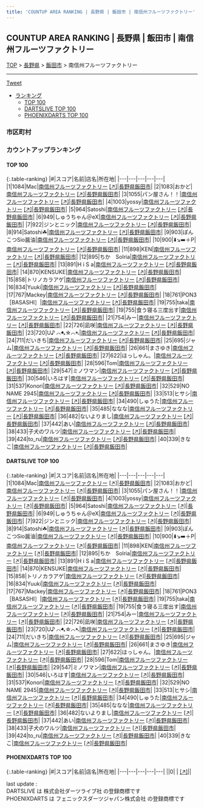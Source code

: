 ```yaml
---
title: 'COUNTUP AREA RANKING | 長野県 | 飯田市 | 南信州フルーツファクトリー'
---
```

## COUNTUP AREA RANKING | 長野県 | 飯田市 | 南信州フルーツファクトリー

[TOP](/darts/rank/) > [長野県](/darts/rank/長野県/) > [飯田市](/darts/rank/長野県/飯田市/) > 南信州フルーツファクトリー

___

<a href="https://twitter.com/share?ref_src=twsrc%5Etfw" data-text="COUNTUP AREA RANKING | 長野県飯田市南信州フルーツファクトリー" class="twitter-share-button" data-hashtags="DARTSLIVE,PHOENIXDARTS,darts,ダーツ" data-show-count="false">Tweet</a>

* [ランキング](#カウントアップランキング)
    * [TOP 100](#top-100)
    * [DARTSLIVE TOP 100](#dartslive-top-100)
    * [PHOENIXDARTS TOP 100](#phoenixdarts-top-100)

### 市区町村

<ul>

</ul>

### カウントアップランキング

#### TOP 100



{:.table-ranking}
|#|スコア|名前|店名|所在地|
|---|---|---|---|---|
|1|1084|<span class="rank-name-dl">Mac</span>|<a href="/darts/rank/shops/d4917cc6288412ed0d9b047a20a7ba1e.html">南信州フルーツファクトリー</a> <a href="https://search.dartslive.com/jp/shop/d4917cc6288412ed0d9b047a20a7ba1e">[↗]</a>|<a href="/darts/rank/長野県/飯田市">長野県飯田市</a>|
|2|1083|<span class="rank-name-dl">おかど</span>|<a href="/darts/rank/shops/d4917cc6288412ed0d9b047a20a7ba1e.html">南信州フルーツファクトリー</a> <a href="https://search.dartslive.com/jp/shop/d4917cc6288412ed0d9b047a20a7ba1e">[↗]</a>|<a href="/darts/rank/長野県/飯田市">長野県飯田市</a>|
|3|1055|<span class="rank-name-dl">パン屋さん！！</span>|<a href="/darts/rank/shops/d4917cc6288412ed0d9b047a20a7ba1e.html">南信州フルーツファクトリー</a> <a href="https://search.dartslive.com/jp/shop/d4917cc6288412ed0d9b047a20a7ba1e">[↗]</a>|<a href="/darts/rank/長野県/飯田市">長野県飯田市</a>|
|4|1003|<span class="rank-name-dl">yossy</span>|<a href="/darts/rank/shops/d4917cc6288412ed0d9b047a20a7ba1e.html">南信州フルーツファクトリー</a> <a href="https://search.dartslive.com/jp/shop/d4917cc6288412ed0d9b047a20a7ba1e">[↗]</a>|<a href="/darts/rank/長野県/飯田市">長野県飯田市</a>|
|5|964|<span class="rank-name-dl">Satoshi</span>|<a href="/darts/rank/shops/d4917cc6288412ed0d9b047a20a7ba1e.html">南信州フルーツファクトリー</a> <a href="https://search.dartslive.com/jp/shop/d4917cc6288412ed0d9b047a20a7ba1e">[↗]</a>|<a href="/darts/rank/長野県/飯田市">長野県飯田市</a>|
|6|949|<span class="rank-name-dl">しゅうちゃん＠eX</span>|<a href="/darts/rank/shops/d4917cc6288412ed0d9b047a20a7ba1e.html">南信州フルーツファクトリー</a> <a href="https://search.dartslive.com/jp/shop/d4917cc6288412ed0d9b047a20a7ba1e">[↗]</a>|<a href="/darts/rank/長野県/飯田市">長野県飯田市</a>|
|7|922|<span class="rank-name-dl">ジンとニック</span>|<a href="/darts/rank/shops/d4917cc6288412ed0d9b047a20a7ba1e.html">南信州フルーツファクトリー</a> <a href="https://search.dartslive.com/jp/shop/d4917cc6288412ed0d9b047a20a7ba1e">[↗]</a>|<a href="/darts/rank/長野県/飯田市">長野県飯田市</a>|
|8|914|<span class="rank-name-dl">Satoshi☘︎︎</span>|<a href="/darts/rank/shops/d4917cc6288412ed0d9b047a20a7ba1e.html">南信州フルーツファクトリー</a> <a href="https://search.dartslive.com/jp/shop/d4917cc6288412ed0d9b047a20a7ba1e">[↗]</a>|<a href="/darts/rank/長野県/飯田市">長野県飯田市</a>|
|9|903|<span class="rank-name-dl">ぽんこつSio醤油</span>|<a href="/darts/rank/shops/d4917cc6288412ed0d9b047a20a7ba1e.html">南信州フルーツファクトリー</a> <a href="https://search.dartslive.com/jp/shop/d4917cc6288412ed0d9b047a20a7ba1e">[↗]</a>|<a href="/darts/rank/長野県/飯田市">長野県飯田市</a>|
|10|900|<span class="rank-name-dl">⬇️↘️➡️＋P</span>|<a href="/darts/rank/shops/d4917cc6288412ed0d9b047a20a7ba1e.html">南信州フルーツファクトリー</a> <a href="https://search.dartslive.com/jp/shop/d4917cc6288412ed0d9b047a20a7ba1e">[↗]</a>|<a href="/darts/rank/長野県/飯田市">長野県飯田市</a>|
|11|898|<span class="rank-name-dl">KEN</span>|<a href="/darts/rank/shops/d4917cc6288412ed0d9b047a20a7ba1e.html">南信州フルーツファクトリー</a> <a href="https://search.dartslive.com/jp/shop/d4917cc6288412ed0d9b047a20a7ba1e">[↗]</a>|<a href="/darts/rank/長野県/飯田市">長野県飯田市</a>|
|12|895|<span class="rank-name-dl">ちか　Solria</span>|<a href="/darts/rank/shops/d4917cc6288412ed0d9b047a20a7ba1e.html">南信州フルーツファクトリー</a> <a href="https://search.dartslive.com/jp/shop/d4917cc6288412ed0d9b047a20a7ba1e">[↗]</a>|<a href="/darts/rank/長野県/飯田市">長野県飯田市</a>|
|13|891|<span class="rank-name-dl">H i S a</span>|<a href="/darts/rank/shops/d4917cc6288412ed0d9b047a20a7ba1e.html">南信州フルーツファクトリー</a> <a href="https://search.dartslive.com/jp/shop/d4917cc6288412ed0d9b047a20a7ba1e">[↗]</a>|<a href="/darts/rank/長野県/飯田市">長野県飯田市</a>|
|14|870|<span class="rank-name-dl">KENSUKE</span>|<a href="/darts/rank/shops/d4917cc6288412ed0d9b047a20a7ba1e.html">南信州フルーツファクトリー</a> <a href="https://search.dartslive.com/jp/shop/d4917cc6288412ed0d9b047a20a7ba1e">[↗]</a>|<a href="/darts/rank/長野県/飯田市">長野県飯田市</a>|
|15|858|<span class="rank-name-dl">トリノカラアゲ</span>|<a href="/darts/rank/shops/d4917cc6288412ed0d9b047a20a7ba1e.html">南信州フルーツファクトリー</a> <a href="https://search.dartslive.com/jp/shop/d4917cc6288412ed0d9b047a20a7ba1e">[↗]</a>|<a href="/darts/rank/長野県/飯田市">長野県飯田市</a>|
|16|834|<span class="rank-name-dl">Yuuki</span>|<a href="/darts/rank/shops/d4917cc6288412ed0d9b047a20a7ba1e.html">南信州フルーツファクトリー</a> <a href="https://search.dartslive.com/jp/shop/d4917cc6288412ed0d9b047a20a7ba1e">[↗]</a>|<a href="/darts/rank/長野県/飯田市">長野県飯田市</a>|
|17|767|<span class="rank-name-dl">Mackey</span>|<a href="/darts/rank/shops/d4917cc6288412ed0d9b047a20a7ba1e.html">南信州フルーツファクトリー</a> <a href="https://search.dartslive.com/jp/shop/d4917cc6288412ed0d9b047a20a7ba1e">[↗]</a>|<a href="/darts/rank/長野県/飯田市">長野県飯田市</a>|
|18|761|<span class="rank-name-dl">PON3［BASASHI］</span>|<a href="/darts/rank/shops/d4917cc6288412ed0d9b047a20a7ba1e.html">南信州フルーツファクトリー</a> <a href="https://search.dartslive.com/jp/shop/d4917cc6288412ed0d9b047a20a7ba1e">[↗]</a>|<a href="/darts/rank/長野県/飯田市">長野県飯田市</a>|
|19|755|<span class="rank-name-dl">taka</span>|<a href="/darts/rank/shops/d4917cc6288412ed0d9b047a20a7ba1e.html">南信州フルーツファクトリー</a> <a href="https://search.dartslive.com/jp/shop/d4917cc6288412ed0d9b047a20a7ba1e">[↗]</a>|<a href="/darts/rank/長野県/飯田市">長野県飯田市</a>|
|19|755|<span class="rank-name-dl">食う寝る三度出す</span>|<a href="/darts/rank/shops/d4917cc6288412ed0d9b047a20a7ba1e.html">南信州フルーツファクトリー</a> <a href="https://search.dartslive.com/jp/shop/d4917cc6288412ed0d9b047a20a7ba1e">[↗]</a>|<a href="/darts/rank/長野県/飯田市">長野県飯田市</a>|
|21|754|<span class="rank-name-dl">みー</span>|<a href="/darts/rank/shops/d4917cc6288412ed0d9b047a20a7ba1e.html">南信州フルーツファクトリー</a> <a href="https://search.dartslive.com/jp/shop/d4917cc6288412ed0d9b047a20a7ba1e">[↗]</a>|<a href="/darts/rank/長野県/飯田市">長野県飯田市</a>|
|22|726|<span class="rank-name-dl">凪咲</span>|<a href="/darts/rank/shops/d4917cc6288412ed0d9b047a20a7ba1e.html">南信州フルーツファクトリー</a> <a href="https://search.dartslive.com/jp/shop/d4917cc6288412ed0d9b047a20a7ba1e">[↗]</a>|<a href="/darts/rank/長野県/飯田市">長野県飯田市</a>|
|23|720|<span class="rank-name-dl">U♪ ⌒➷☆⌒➴</span>|<a href="/darts/rank/shops/d4917cc6288412ed0d9b047a20a7ba1e.html">南信州フルーツファクトリー</a> <a href="https://search.dartslive.com/jp/shop/d4917cc6288412ed0d9b047a20a7ba1e">[↗]</a>|<a href="/darts/rank/長野県/飯田市">長野県飯田市</a>|
|24|711|<span class="rank-name-dl">だいきち</span>|<a href="/darts/rank/shops/d4917cc6288412ed0d9b047a20a7ba1e.html">南信州フルーツファクトリー</a> <a href="https://search.dartslive.com/jp/shop/d4917cc6288412ed0d9b047a20a7ba1e">[↗]</a>|<a href="/darts/rank/長野県/飯田市">長野県飯田市</a>|
|25|695|<span class="rank-name-dl">ジャム</span>|<a href="/darts/rank/shops/d4917cc6288412ed0d9b047a20a7ba1e.html">南信州フルーツファクトリー</a> <a href="https://search.dartslive.com/jp/shop/d4917cc6288412ed0d9b047a20a7ba1e">[↗]</a>|<a href="/darts/rank/長野県/飯田市">長野県飯田市</a>|
|26|661|<span class="rank-name-dl">まさゆき</span>|<a href="/darts/rank/shops/d4917cc6288412ed0d9b047a20a7ba1e.html">南信州フルーツファクトリー</a> <a href="https://search.dartslive.com/jp/shop/d4917cc6288412ed0d9b047a20a7ba1e">[↗]</a>|<a href="/darts/rank/長野県/飯田市">長野県飯田市</a>|
|27|622|<span class="rank-name-dl">ほっしゃん。</span>|<a href="/darts/rank/shops/d4917cc6288412ed0d9b047a20a7ba1e.html">南信州フルーツファクトリー</a> <a href="https://search.dartslive.com/jp/shop/d4917cc6288412ed0d9b047a20a7ba1e">[↗]</a>|<a href="/darts/rank/長野県/飯田市">長野県飯田市</a>|
|28|596|<span class="rank-name-dl">Tom</span>|<a href="/darts/rank/shops/d4917cc6288412ed0d9b047a20a7ba1e.html">南信州フルーツファクトリー</a> <a href="https://search.dartslive.com/jp/shop/d4917cc6288412ed0d9b047a20a7ba1e">[↗]</a>|<a href="/darts/rank/長野県/飯田市">長野県飯田市</a>|
|29|547|<span class="rank-name-dl">ミノワマン</span>|<a href="/darts/rank/shops/d4917cc6288412ed0d9b047a20a7ba1e.html">南信州フルーツファクトリー</a> <a href="https://search.dartslive.com/jp/shop/d4917cc6288412ed0d9b047a20a7ba1e">[↗]</a>|<a href="/darts/rank/長野県/飯田市">長野県飯田市</a>|
|30|546|<span class="rank-name-dl">いろはす</span>|<a href="/darts/rank/shops/d4917cc6288412ed0d9b047a20a7ba1e.html">南信州フルーツファクトリー</a> <a href="https://search.dartslive.com/jp/shop/d4917cc6288412ed0d9b047a20a7ba1e">[↗]</a>|<a href="/darts/rank/長野県/飯田市">長野県飯田市</a>|
|31|537|<span class="rank-name-dl">Konori</span>|<a href="/darts/rank/shops/d4917cc6288412ed0d9b047a20a7ba1e.html">南信州フルーツファクトリー</a> <a href="https://search.dartslive.com/jp/shop/d4917cc6288412ed0d9b047a20a7ba1e">[↗]</a>|<a href="/darts/rank/長野県/飯田市">長野県飯田市</a>|
|32|529|<span class="rank-name-dl">NO NAME 2945</span>|<a href="/darts/rank/shops/d4917cc6288412ed0d9b047a20a7ba1e.html">南信州フルーツファクトリー</a> <a href="https://search.dartslive.com/jp/shop/d4917cc6288412ed0d9b047a20a7ba1e">[↗]</a>|<a href="/darts/rank/長野県/飯田市">長野県飯田市</a>|
|33|513|<span class="rank-name-dl">ヒサシ</span>|<a href="/darts/rank/shops/d4917cc6288412ed0d9b047a20a7ba1e.html">南信州フルーツファクトリー</a> <a href="https://search.dartslive.com/jp/shop/d4917cc6288412ed0d9b047a20a7ba1e">[↗]</a>|<a href="/darts/rank/長野県/飯田市">長野県飯田市</a>|
|34|490|<span class="rank-name-dl">しゅうた</span>|<a href="/darts/rank/shops/d4917cc6288412ed0d9b047a20a7ba1e.html">南信州フルーツファクトリー</a> <a href="https://search.dartslive.com/jp/shop/d4917cc6288412ed0d9b047a20a7ba1e">[↗]</a>|<a href="/darts/rank/長野県/飯田市">長野県飯田市</a>|
|35|485|<span class="rank-name-dl">ななな</span>|<a href="/darts/rank/shops/d4917cc6288412ed0d9b047a20a7ba1e.html">南信州フルーツファクトリー</a> <a href="https://search.dartslive.com/jp/shop/d4917cc6288412ed0d9b047a20a7ba1e">[↗]</a>|<a href="/darts/rank/長野県/飯田市">長野県飯田市</a>|
|36|482|<span class="rank-name-dl">ないよりまし</span>|<a href="/darts/rank/shops/d4917cc6288412ed0d9b047a20a7ba1e.html">南信州フルーツファクトリー</a> <a href="https://search.dartslive.com/jp/shop/d4917cc6288412ed0d9b047a20a7ba1e">[↗]</a>|<a href="/darts/rank/長野県/飯田市">長野県飯田市</a>|
|37|442|<span class="rank-name-dl">あい</span>|<a href="/darts/rank/shops/d4917cc6288412ed0d9b047a20a7ba1e.html">南信州フルーツファクトリー</a> <a href="https://search.dartslive.com/jp/shop/d4917cc6288412ed0d9b047a20a7ba1e">[↗]</a>|<a href="/darts/rank/長野県/飯田市">長野県飯田市</a>|
|38|433|<span class="rank-name-dl">子犬のワルツ</span>|<a href="/darts/rank/shops/d4917cc6288412ed0d9b047a20a7ba1e.html">南信州フルーツファクトリー</a> <a href="https://search.dartslive.com/jp/shop/d4917cc6288412ed0d9b047a20a7ba1e">[↗]</a>|<a href="/darts/rank/長野県/飯田市">長野県飯田市</a>|
|39|424|<span class="rank-name-dl">to_ru</span>|<a href="/darts/rank/shops/d4917cc6288412ed0d9b047a20a7ba1e.html">南信州フルーツファクトリー</a> <a href="https://search.dartslive.com/jp/shop/d4917cc6288412ed0d9b047a20a7ba1e">[↗]</a>|<a href="/darts/rank/長野県/飯田市">長野県飯田市</a>|
|40|339|<span class="rank-name-dl">きなこ</span>|<a href="/darts/rank/shops/d4917cc6288412ed0d9b047a20a7ba1e.html">南信州フルーツファクトリー</a> <a href="https://search.dartslive.com/jp/shop/d4917cc6288412ed0d9b047a20a7ba1e">[↗]</a>|<a href="/darts/rank/長野県/飯田市">長野県飯田市</a>|


#### DARTSLIVE TOP 100



{:.table-ranking}
|#|スコア|名前|店名|所在地|
|---|---|---|---|---|
|1|1084|<span class="rank-name-dl">Mac</span>|<a href="/darts/rank/shops/d4917cc6288412ed0d9b047a20a7ba1e.html">南信州フルーツファクトリー</a> <a href="https://search.dartslive.com/jp/shop/d4917cc6288412ed0d9b047a20a7ba1e">[↗]</a>|<a href="/darts/rank/長野県/飯田市">長野県飯田市</a>|
|2|1083|<span class="rank-name-dl">おかど</span>|<a href="/darts/rank/shops/d4917cc6288412ed0d9b047a20a7ba1e.html">南信州フルーツファクトリー</a> <a href="https://search.dartslive.com/jp/shop/d4917cc6288412ed0d9b047a20a7ba1e">[↗]</a>|<a href="/darts/rank/長野県/飯田市">長野県飯田市</a>|
|3|1055|<span class="rank-name-dl">パン屋さん！！</span>|<a href="/darts/rank/shops/d4917cc6288412ed0d9b047a20a7ba1e.html">南信州フルーツファクトリー</a> <a href="https://search.dartslive.com/jp/shop/d4917cc6288412ed0d9b047a20a7ba1e">[↗]</a>|<a href="/darts/rank/長野県/飯田市">長野県飯田市</a>|
|4|1003|<span class="rank-name-dl">yossy</span>|<a href="/darts/rank/shops/d4917cc6288412ed0d9b047a20a7ba1e.html">南信州フルーツファクトリー</a> <a href="https://search.dartslive.com/jp/shop/d4917cc6288412ed0d9b047a20a7ba1e">[↗]</a>|<a href="/darts/rank/長野県/飯田市">長野県飯田市</a>|
|5|964|<span class="rank-name-dl">Satoshi</span>|<a href="/darts/rank/shops/d4917cc6288412ed0d9b047a20a7ba1e.html">南信州フルーツファクトリー</a> <a href="https://search.dartslive.com/jp/shop/d4917cc6288412ed0d9b047a20a7ba1e">[↗]</a>|<a href="/darts/rank/長野県/飯田市">長野県飯田市</a>|
|6|949|<span class="rank-name-dl">しゅうちゃん＠eX</span>|<a href="/darts/rank/shops/d4917cc6288412ed0d9b047a20a7ba1e.html">南信州フルーツファクトリー</a> <a href="https://search.dartslive.com/jp/shop/d4917cc6288412ed0d9b047a20a7ba1e">[↗]</a>|<a href="/darts/rank/長野県/飯田市">長野県飯田市</a>|
|7|922|<span class="rank-name-dl">ジンとニック</span>|<a href="/darts/rank/shops/d4917cc6288412ed0d9b047a20a7ba1e.html">南信州フルーツファクトリー</a> <a href="https://search.dartslive.com/jp/shop/d4917cc6288412ed0d9b047a20a7ba1e">[↗]</a>|<a href="/darts/rank/長野県/飯田市">長野県飯田市</a>|
|8|914|<span class="rank-name-dl">Satoshi☘︎︎</span>|<a href="/darts/rank/shops/d4917cc6288412ed0d9b047a20a7ba1e.html">南信州フルーツファクトリー</a> <a href="https://search.dartslive.com/jp/shop/d4917cc6288412ed0d9b047a20a7ba1e">[↗]</a>|<a href="/darts/rank/長野県/飯田市">長野県飯田市</a>|
|9|903|<span class="rank-name-dl">ぽんこつSio醤油</span>|<a href="/darts/rank/shops/d4917cc6288412ed0d9b047a20a7ba1e.html">南信州フルーツファクトリー</a> <a href="https://search.dartslive.com/jp/shop/d4917cc6288412ed0d9b047a20a7ba1e">[↗]</a>|<a href="/darts/rank/長野県/飯田市">長野県飯田市</a>|
|10|900|<span class="rank-name-dl">⬇️↘️➡️＋P</span>|<a href="/darts/rank/shops/d4917cc6288412ed0d9b047a20a7ba1e.html">南信州フルーツファクトリー</a> <a href="https://search.dartslive.com/jp/shop/d4917cc6288412ed0d9b047a20a7ba1e">[↗]</a>|<a href="/darts/rank/長野県/飯田市">長野県飯田市</a>|
|11|898|<span class="rank-name-dl">KEN</span>|<a href="/darts/rank/shops/d4917cc6288412ed0d9b047a20a7ba1e.html">南信州フルーツファクトリー</a> <a href="https://search.dartslive.com/jp/shop/d4917cc6288412ed0d9b047a20a7ba1e">[↗]</a>|<a href="/darts/rank/長野県/飯田市">長野県飯田市</a>|
|12|895|<span class="rank-name-dl">ちか　Solria</span>|<a href="/darts/rank/shops/d4917cc6288412ed0d9b047a20a7ba1e.html">南信州フルーツファクトリー</a> <a href="https://search.dartslive.com/jp/shop/d4917cc6288412ed0d9b047a20a7ba1e">[↗]</a>|<a href="/darts/rank/長野県/飯田市">長野県飯田市</a>|
|13|891|<span class="rank-name-dl">H i S a</span>|<a href="/darts/rank/shops/d4917cc6288412ed0d9b047a20a7ba1e.html">南信州フルーツファクトリー</a> <a href="https://search.dartslive.com/jp/shop/d4917cc6288412ed0d9b047a20a7ba1e">[↗]</a>|<a href="/darts/rank/長野県/飯田市">長野県飯田市</a>|
|14|870|<span class="rank-name-dl">KENSUKE</span>|<a href="/darts/rank/shops/d4917cc6288412ed0d9b047a20a7ba1e.html">南信州フルーツファクトリー</a> <a href="https://search.dartslive.com/jp/shop/d4917cc6288412ed0d9b047a20a7ba1e">[↗]</a>|<a href="/darts/rank/長野県/飯田市">長野県飯田市</a>|
|15|858|<span class="rank-name-dl">トリノカラアゲ</span>|<a href="/darts/rank/shops/d4917cc6288412ed0d9b047a20a7ba1e.html">南信州フルーツファクトリー</a> <a href="https://search.dartslive.com/jp/shop/d4917cc6288412ed0d9b047a20a7ba1e">[↗]</a>|<a href="/darts/rank/長野県/飯田市">長野県飯田市</a>|
|16|834|<span class="rank-name-dl">Yuuki</span>|<a href="/darts/rank/shops/d4917cc6288412ed0d9b047a20a7ba1e.html">南信州フルーツファクトリー</a> <a href="https://search.dartslive.com/jp/shop/d4917cc6288412ed0d9b047a20a7ba1e">[↗]</a>|<a href="/darts/rank/長野県/飯田市">長野県飯田市</a>|
|17|767|<span class="rank-name-dl">Mackey</span>|<a href="/darts/rank/shops/d4917cc6288412ed0d9b047a20a7ba1e.html">南信州フルーツファクトリー</a> <a href="https://search.dartslive.com/jp/shop/d4917cc6288412ed0d9b047a20a7ba1e">[↗]</a>|<a href="/darts/rank/長野県/飯田市">長野県飯田市</a>|
|18|761|<span class="rank-name-dl">PON3［BASASHI］</span>|<a href="/darts/rank/shops/d4917cc6288412ed0d9b047a20a7ba1e.html">南信州フルーツファクトリー</a> <a href="https://search.dartslive.com/jp/shop/d4917cc6288412ed0d9b047a20a7ba1e">[↗]</a>|<a href="/darts/rank/長野県/飯田市">長野県飯田市</a>|
|19|755|<span class="rank-name-dl">taka</span>|<a href="/darts/rank/shops/d4917cc6288412ed0d9b047a20a7ba1e.html">南信州フルーツファクトリー</a> <a href="https://search.dartslive.com/jp/shop/d4917cc6288412ed0d9b047a20a7ba1e">[↗]</a>|<a href="/darts/rank/長野県/飯田市">長野県飯田市</a>|
|19|755|<span class="rank-name-dl">食う寝る三度出す</span>|<a href="/darts/rank/shops/d4917cc6288412ed0d9b047a20a7ba1e.html">南信州フルーツファクトリー</a> <a href="https://search.dartslive.com/jp/shop/d4917cc6288412ed0d9b047a20a7ba1e">[↗]</a>|<a href="/darts/rank/長野県/飯田市">長野県飯田市</a>|
|21|754|<span class="rank-name-dl">みー</span>|<a href="/darts/rank/shops/d4917cc6288412ed0d9b047a20a7ba1e.html">南信州フルーツファクトリー</a> <a href="https://search.dartslive.com/jp/shop/d4917cc6288412ed0d9b047a20a7ba1e">[↗]</a>|<a href="/darts/rank/長野県/飯田市">長野県飯田市</a>|
|22|726|<span class="rank-name-dl">凪咲</span>|<a href="/darts/rank/shops/d4917cc6288412ed0d9b047a20a7ba1e.html">南信州フルーツファクトリー</a> <a href="https://search.dartslive.com/jp/shop/d4917cc6288412ed0d9b047a20a7ba1e">[↗]</a>|<a href="/darts/rank/長野県/飯田市">長野県飯田市</a>|
|23|720|<span class="rank-name-dl">U♪ ⌒➷☆⌒➴</span>|<a href="/darts/rank/shops/d4917cc6288412ed0d9b047a20a7ba1e.html">南信州フルーツファクトリー</a> <a href="https://search.dartslive.com/jp/shop/d4917cc6288412ed0d9b047a20a7ba1e">[↗]</a>|<a href="/darts/rank/長野県/飯田市">長野県飯田市</a>|
|24|711|<span class="rank-name-dl">だいきち</span>|<a href="/darts/rank/shops/d4917cc6288412ed0d9b047a20a7ba1e.html">南信州フルーツファクトリー</a> <a href="https://search.dartslive.com/jp/shop/d4917cc6288412ed0d9b047a20a7ba1e">[↗]</a>|<a href="/darts/rank/長野県/飯田市">長野県飯田市</a>|
|25|695|<span class="rank-name-dl">ジャム</span>|<a href="/darts/rank/shops/d4917cc6288412ed0d9b047a20a7ba1e.html">南信州フルーツファクトリー</a> <a href="https://search.dartslive.com/jp/shop/d4917cc6288412ed0d9b047a20a7ba1e">[↗]</a>|<a href="/darts/rank/長野県/飯田市">長野県飯田市</a>|
|26|661|<span class="rank-name-dl">まさゆき</span>|<a href="/darts/rank/shops/d4917cc6288412ed0d9b047a20a7ba1e.html">南信州フルーツファクトリー</a> <a href="https://search.dartslive.com/jp/shop/d4917cc6288412ed0d9b047a20a7ba1e">[↗]</a>|<a href="/darts/rank/長野県/飯田市">長野県飯田市</a>|
|27|622|<span class="rank-name-dl">ほっしゃん。</span>|<a href="/darts/rank/shops/d4917cc6288412ed0d9b047a20a7ba1e.html">南信州フルーツファクトリー</a> <a href="https://search.dartslive.com/jp/shop/d4917cc6288412ed0d9b047a20a7ba1e">[↗]</a>|<a href="/darts/rank/長野県/飯田市">長野県飯田市</a>|
|28|596|<span class="rank-name-dl">Tom</span>|<a href="/darts/rank/shops/d4917cc6288412ed0d9b047a20a7ba1e.html">南信州フルーツファクトリー</a> <a href="https://search.dartslive.com/jp/shop/d4917cc6288412ed0d9b047a20a7ba1e">[↗]</a>|<a href="/darts/rank/長野県/飯田市">長野県飯田市</a>|
|29|547|<span class="rank-name-dl">ミノワマン</span>|<a href="/darts/rank/shops/d4917cc6288412ed0d9b047a20a7ba1e.html">南信州フルーツファクトリー</a> <a href="https://search.dartslive.com/jp/shop/d4917cc6288412ed0d9b047a20a7ba1e">[↗]</a>|<a href="/darts/rank/長野県/飯田市">長野県飯田市</a>|
|30|546|<span class="rank-name-dl">いろはす</span>|<a href="/darts/rank/shops/d4917cc6288412ed0d9b047a20a7ba1e.html">南信州フルーツファクトリー</a> <a href="https://search.dartslive.com/jp/shop/d4917cc6288412ed0d9b047a20a7ba1e">[↗]</a>|<a href="/darts/rank/長野県/飯田市">長野県飯田市</a>|
|31|537|<span class="rank-name-dl">Konori</span>|<a href="/darts/rank/shops/d4917cc6288412ed0d9b047a20a7ba1e.html">南信州フルーツファクトリー</a> <a href="https://search.dartslive.com/jp/shop/d4917cc6288412ed0d9b047a20a7ba1e">[↗]</a>|<a href="/darts/rank/長野県/飯田市">長野県飯田市</a>|
|32|529|<span class="rank-name-dl">NO NAME 2945</span>|<a href="/darts/rank/shops/d4917cc6288412ed0d9b047a20a7ba1e.html">南信州フルーツファクトリー</a> <a href="https://search.dartslive.com/jp/shop/d4917cc6288412ed0d9b047a20a7ba1e">[↗]</a>|<a href="/darts/rank/長野県/飯田市">長野県飯田市</a>|
|33|513|<span class="rank-name-dl">ヒサシ</span>|<a href="/darts/rank/shops/d4917cc6288412ed0d9b047a20a7ba1e.html">南信州フルーツファクトリー</a> <a href="https://search.dartslive.com/jp/shop/d4917cc6288412ed0d9b047a20a7ba1e">[↗]</a>|<a href="/darts/rank/長野県/飯田市">長野県飯田市</a>|
|34|490|<span class="rank-name-dl">しゅうた</span>|<a href="/darts/rank/shops/d4917cc6288412ed0d9b047a20a7ba1e.html">南信州フルーツファクトリー</a> <a href="https://search.dartslive.com/jp/shop/d4917cc6288412ed0d9b047a20a7ba1e">[↗]</a>|<a href="/darts/rank/長野県/飯田市">長野県飯田市</a>|
|35|485|<span class="rank-name-dl">ななな</span>|<a href="/darts/rank/shops/d4917cc6288412ed0d9b047a20a7ba1e.html">南信州フルーツファクトリー</a> <a href="https://search.dartslive.com/jp/shop/d4917cc6288412ed0d9b047a20a7ba1e">[↗]</a>|<a href="/darts/rank/長野県/飯田市">長野県飯田市</a>|
|36|482|<span class="rank-name-dl">ないよりまし</span>|<a href="/darts/rank/shops/d4917cc6288412ed0d9b047a20a7ba1e.html">南信州フルーツファクトリー</a> <a href="https://search.dartslive.com/jp/shop/d4917cc6288412ed0d9b047a20a7ba1e">[↗]</a>|<a href="/darts/rank/長野県/飯田市">長野県飯田市</a>|
|37|442|<span class="rank-name-dl">あい</span>|<a href="/darts/rank/shops/d4917cc6288412ed0d9b047a20a7ba1e.html">南信州フルーツファクトリー</a> <a href="https://search.dartslive.com/jp/shop/d4917cc6288412ed0d9b047a20a7ba1e">[↗]</a>|<a href="/darts/rank/長野県/飯田市">長野県飯田市</a>|
|38|433|<span class="rank-name-dl">子犬のワルツ</span>|<a href="/darts/rank/shops/d4917cc6288412ed0d9b047a20a7ba1e.html">南信州フルーツファクトリー</a> <a href="https://search.dartslive.com/jp/shop/d4917cc6288412ed0d9b047a20a7ba1e">[↗]</a>|<a href="/darts/rank/長野県/飯田市">長野県飯田市</a>|
|39|424|<span class="rank-name-dl">to_ru</span>|<a href="/darts/rank/shops/d4917cc6288412ed0d9b047a20a7ba1e.html">南信州フルーツファクトリー</a> <a href="https://search.dartslive.com/jp/shop/d4917cc6288412ed0d9b047a20a7ba1e">[↗]</a>|<a href="/darts/rank/長野県/飯田市">長野県飯田市</a>|
|40|339|<span class="rank-name-dl">きなこ</span>|<a href="/darts/rank/shops/d4917cc6288412ed0d9b047a20a7ba1e.html">南信州フルーツファクトリー</a> <a href="https://search.dartslive.com/jp/shop/d4917cc6288412ed0d9b047a20a7ba1e">[↗]</a>|<a href="/darts/rank/長野県/飯田市">長野県飯田市</a>|


#### PHOENIXDARTS TOP 100



{:.table-ranking}
|#|スコア|名前|店名|所在地|
|---|---|---|---|---|
||0|<span class="rank-name-dl"> </span>|<a href="/darts/rank/shops/.html"></a> <a href="">[↗]</a>|<a href="/darts/rank//"></a>|


<div class="footer border-top border-gray-light mt-5 pt-3 text-right text-gray">
    last update : <span style="font-weight: italic" id="foot_last_modified"></span><br />
    DARTSLIVE は 株式会社ダーツライブ社 の登録商標です<br />
    PHOENIXDARTS は フェニックスダーツジャパン株式会社 の登録商標です<br />
</div>

<script src="https://cdnjs.cloudflare.com/ajax/libs/jquery.tablesorter/2.31.3/js/jquery.tablesorter.min.js" integrity="sha512-qzgd5cYSZcosqpzpn7zF2ZId8f/8CHmFKZ8j7mU4OUXTNRd5g+ZHBPsgKEwoqxCtdQvExE5LprwwPAgoicguNg==" crossorigin="anonymous" referrerpolicy="no-referrer"></script>
<link rel="stylesheet" href="https://cdnjs.cloudflare.com/ajax/libs/jquery.tablesorter/2.31.3/css/theme.default.min.css" integrity="sha512-wghhOJkjQX0Lh3NSWvNKeZ0ZpNn+SPVXX1Qyc9OCaogADktxrBiBdKGDoqVUOyhStvMBmJQ8ZdMHiR3wuEq8+w==" crossorigin="anonymous" referrerpolicy="no-referrer" />
<script>
$(function() {
    $(".table-ranking").tablesorter({sortList:[[0, 0]]});
    $("#foot_last_modified").text(formatDate(new Date(document.lastModified), 'yyyy-MM-dd HH:mm:ss'));
});
</script>

<script async src="https://platform.twitter.com/widgets.js" charset="utf-8"></script>